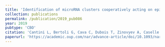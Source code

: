 ```yaml
---
title: 'Identification of microRNA clusters cooperatively acting on epithelial to mesenchymal transition in triple negative breast cancer'
collection: publications
permalink: /publication/2019_pub086
year: 2019
pubtype: 'CBO'
citation: 'Cantini L, Bertoli G, Cava C, Dubois T, Zinovyev A, Caselle M, Castiglioni I, Barillot E, Martignetti L. <a href="https://academic.oup.com/nar/advance-article/doi/10.1093/nar/gkz016/5290485">Identification of microRNA clusters cooperatively acting on epithelial to mesenchymal transition in triple negative breast cancer</a>. 2019. <i>Nucleic Acids Res.</i>. [Epub ahead of print]'
paperurl: 'https://academic.oup.com/nar/advance-article/doi/10.1093/nar/gkz016/5290485'
---
```

